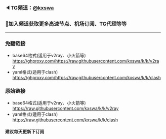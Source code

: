 ### 🔈TG频道：[@kxswa](https://t.me/kxswa/) 
### 🔔加入频道获取更多高速节点、机场订阅、TG代理等等  
***  
### 免翻链接  
- base64格式(适用于v2ray、小火箭等)  
https://ghproxy.com/https://raw.githubusercontent.com/kxswa/k/k/v2ray
- yaml格式(适用于clash)  
https://ghproxy.com/https://raw.githubusercontent.com/kxswa/k/k/clash
### 原始链接  
- base64格式(适用于v2ray、小火箭等)  
https://raw.githubusercontent.com/kxswa/k/k/v2ray  
- yaml格式(适用于clash)  
https://raw.githubusercontent.com/kxswa/k/k/clash  
#### 建议每天更新下订阅
